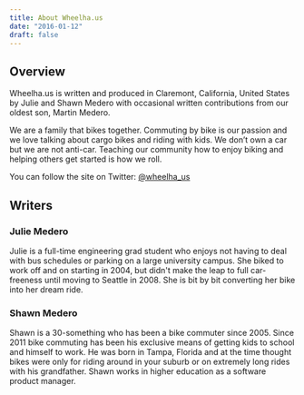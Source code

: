 ```yaml
---
title: About Wheelha.us
date: "2016-01-12"
draft: false
---
```


## Overview

Wheelha.us is written and produced in Claremont, California, United States by Julie and Shawn Medero with occasional written contributions from our oldest son, Martin Medero.

We are a family that bikes together. Commuting by bike is our passion and we love talking about cargo bikes and riding with kids. We don’t own a car but we are not anti-car. Teaching our community how to enjoy biking and helping others get started is how we roll.

You can follow the site on Twitter: [@wheelha_us][1]


## Writers

### Julie Medero

Julie is a full-time engineering grad student who enjoys not having to deal with bus schedules or parking on a large university campus. She biked to work off and on starting in 2004, but didn't make the leap to full car-freeness until moving to Seattle in 2008. She is bit by bit converting her bike into her dream ride.

### Shawn Medero

Shawn is a 30-something who has been a bike commuter since 2005. Since 2011 bike commuting has been his exclusive means of getting kids to school and himself to work. He was born in Tampa, Florida and at the time thought bikes were only for riding around in your suburb or on extremely long rides with his grandfather. Shawn works in higher education as a software product manager.

<!--

* Martin Medero

-->

[1]: https://twitter.com/wheelha_us

